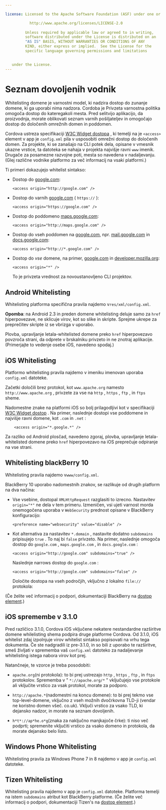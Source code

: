 ```yaml
---

license: Licensed to the Apache Software Foundation (ASF) under one or more contributor license agreements. See the NOTICE file distributed with this work for additional information regarding copyright ownership. The ASF licenses this file to you under the Apache License, Version 2.0 (the "License"); you may not use this file except in compliance with the License. You may obtain a copy of the License at

           http://www.apache.org/licenses/LICENSE-2.0
    
         Unless required by applicable law or agreed to in writing,
         software distributed under the License is distributed on an
         "AS IS" BASIS, WITHOUT WARRANTIES OR CONDITIONS OF ANY
         KIND, either express or implied.  See the License for the
         specific language governing permissions and limitations
    

   under the License.
---
```


# Seznam dovoljenih vodnik

Whitelisting domene je varnostni model, ki nadzira dostop do zunanje domene, ki ga uporabi nima nadzora. Cordoba je Privzeta varnostna politika omogoča dostop do kateregakoli mesta. Pred selitvijo aplikacijo, da proizvodnja, morate oblikovati seznam varnih pošiljateljev in omogočajo dostop do določenih omrežnih domen in poddomen.

Cordova ustreza specifikaciji [W3C Widget dostopa][1] , ki temelji na je `<access>` element v app je `config.xml` pila v usposobiti omrežni dostop do določenih domen. Za projekte, ki se zanašajo na CLI potek dela, opisane v vmesnik ukazne vrstice, ta datoteka se nahaja v projekta najvišje ravni `www` imenik. Drugače za posamezne razvojne poti, mesta so navedena v nadaljevanju. (Glej različne vodnike platformo za več informacij na vsaki platformi.)

 [1]: http://www.w3.org/TR/widgets-access/

Ti primeri dokazujejo whitelist sintakso:

*   Dostop do [google.com][2]:
    
        <access origin="http://google.com" />
        

*   Dostop do varnih [google.com][3] ( `https://` ):
    
        <access origin="https://google.com" />
        

*   Dostop do poddomeno [maps.google.com][4]:
    
        <access origin="http://maps.google.com" />
        

*   Dostop do vseh poddomen na [google.com][2], npr. [mail.google.com][5] in [docs.google.com][6]:
    
        <access origin="http://*.google.com" />
        

*   Dostop do *vse* domene, na primer, [google.com][2] in [developer.mozilla.org][7]:
    
        <access origin="*" />
        
    
    To je privzeta vrednost za novoustanovljeno CLI projektov.

 [2]: http://google.com
 [3]: https://google.com
 [4]: http://maps.google.com
 [5]: http://mail.google.com
 [6]: http://docs.google.com
 [7]: http://developer.mozilla.org

## Android Whitelisting

Whitelisting platforma specifična pravila najdemo v`res/xml/config.xml`.

**Opomba**: na Android 2.3 in preden domene whitelisting deluje samo za `href` hiperpovezave, ne sklicuje virov, kot so slike in skripte. Sprejme ukrepe za preprečitev skripte iz se vbrizga v uporabo.

Plovba, upravljanje letala-whitelisted domene preko `href` hiperpovezavo povzroča strani, da odprete v brskalniku privzeto in ne znotraj aplikacije. (Primerjajte to vedenje osebe iOS, navedeno spodaj.)

## iOS Whitelisting

Platformo whitelisting pravila najdemo v imeniku imenovan uporaba `config.xml` datoteke.

Začetki določili brez protokol, kot `www.apache.org` namesto `http://www.apache.org` , privzete za vse na `http` , `https` , `ftp` , in `ftps` sheme.

Nadomestne znake na platformi iOS so bolj prilagodljivi kot v specifikaciji [W3C Widget dostop][1] . Na primer, naslednje dostopi vse poddomene in najvišje ravni domene, kot `.com` in `.net` :

        <access origin="*.google.*" />
    

Za razliko od Android plosčad, navedeno zgoraj, plovba, upravljanje letala-whitelisted domene preko `href` hiperpovezavo na iOS preprečuje odpiranje na vse strani.

## Whitelisting blackBerry 10

Whitelisting pravila najdemo v`www/config.xml`.

BlackBerry 10 uporabo nadomestnih znakov, se razlikuje od drugih platform na dva načina:

*   Vse vsebine, dostopal `XMLHttpRequest` razglasiti to izrecno. Nastavitev `origin="*"` ne dela v tem primeru. Izmeničen, vsi ujeti varnost morda onemogočena uporaba v `WebSecurity` prednost opisane v BlackBerry konfiguracijo:
    
        <preference name="websecurity" value="disable" />
        

*   Kot alternativa za nastavitev `*.domain` , nastavite dodatno `subdomains` pripisujejo `true` . To naj bi `false` privzeto. Na primer, naslednje omogoča dostop do `google.com` , `maps.google.com` , in `docs.google.com` :
    
        <access origin="http://google.com" subdomains="true" />
        
    
    Naslednje narrows dostop do `google.com` :
    
        <access origin="http://google.com" subdomains="false" />
        
    
    Določite dostopa na vseh področjih, vključno z lokalno `file://` protokola:
    
    <access origin="*" subdomains="true" />

(Če želite več informacij o podpori, dokumentaciji BlackBerry na [dostop element][8].)

 [8]: https://developer.blackberry.com/html5/documentation/ww_developing/Access_element_834677_11.html

## iOS spremembe v 3.1.0

Pred različico 3.1.0, Cordova iOS vključene nekatere nestandardne razširitve domene whilelisting shema podpira druge platforme Cordova. Od 3.1.0, iOS whitelist zdaj izpolnjuje virov whitelist sintakso popisovati na vrhu tega dokumenta. Če ste nadgradili iz pre-3.1.0, in so bili z uporabo te razširitve, smeš življati v sprememba vaš `config.xml` datoteko za nadaljevanje whitelisting istega nabora virov kot prej.

Natančneje, te vzorce je treba posodobiti:

*   `apache.org`(ni protokola): to bi prej ustrezajo `http` , `https` , `ftp` , in `ftps` protokolov. Sprememba v " `*://apache.org/*` " vključujejo vse protokole ali vključite vrstico za vsak protokol, morate za podporo.

*   `http://apache.*`(nadomestni na koncu domene): to bi prej tekmo vse top-level-domene, vključno z vseh možnih dvočrkovna TLD-ji (vendar ne koristno domen všeč. co.uk). Vključi vrstico za vsako TLD, ki dejansko nadzor, in morate na seznam dovoljenih.

*   `h*t*://ap*he.o*g`(znaka za naključno manjkajoče črke): ti niso več podprti; spremenite vključiti vrstico za vsako domeno in protokola, da morate dejansko belo listo.

## Windows Phone Whitelisting

Whitelisting pravila za Windows Phone 7 in 8 najdemo v app je `config.xml` datoteke.

## Tizen Whitelisting

Whitelisting pravila najdemo v app je `config.xml` datoteke. Platforma temelji na istem `subdomains` atribut kot BlackBerry platforme. (Če želite več informacij o podpori, dokumentaciji Tizen's na [dostop element][9].)

 [9]: https://developer.tizen.org/help/index.jsp?topic=%2Forg.tizen.web.appprogramming%2Fhtml%2Fide_sdk_tools%2Fconfig_editor_w3celements.htm